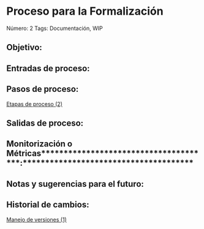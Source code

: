 # Proceso para la Formalización

Número: 2
Tags: Documentación, WIP

## ********************************************Objetivo:********************************************

## ****************************************Entradas de proceso:****************************************

## **********************************Pasos de proceso:**********************************

[Etapas de proceso (2)](Proceso%20para%20la%20Formalizacio%CC%81n%2083b57b1e26dd4836a4e7d69a6741b273/Etapas%20de%20proceso%20(2)%201a83b2ecd2da444cb08169ea9c48210e.md)

## **************************************Salidas de proceso:**************************************

## Monitorización o Métricas**************************************:**************************************

## ********************************************Notas y sugerencias para el futuro:********************************************

## ********Historial de cambios:********

[Manejo de versiones (1)](Proceso%20para%20la%20Formalizacio%CC%81n%2083b57b1e26dd4836a4e7d69a6741b273/Manejo%20de%20versiones%20(1)%20f163ba0fa8be4d389f0a132f2fa6fce6.md)